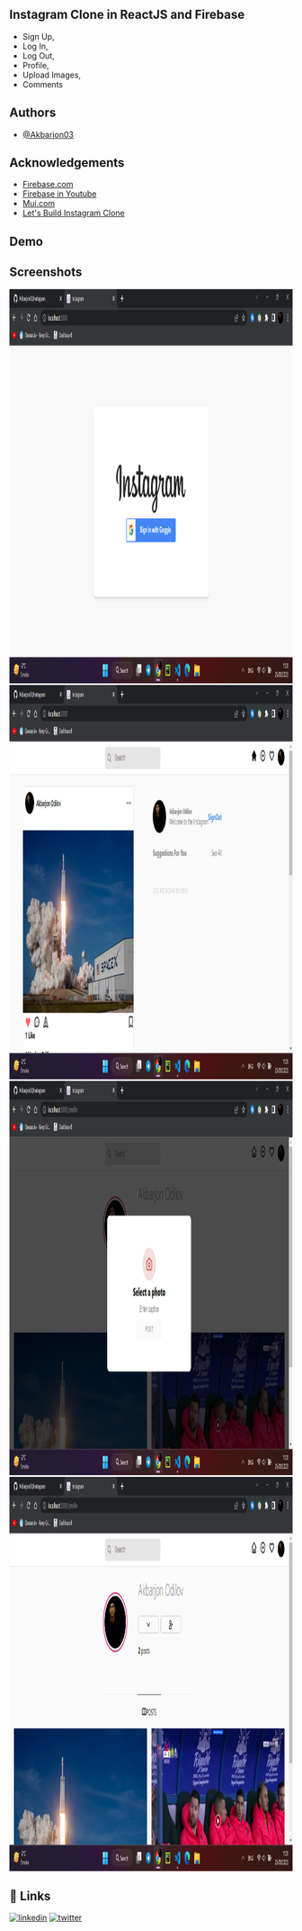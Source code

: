 ## Instagram Clone in ReactJS and Firebase

 - Sign Up,
 - Log In,
 - Log Out,
 - Profile,
 - Upload Images,
 - Comments

## Authors

- [@Akbarjon03](https://www.github.com/Akbarjon03)


## Acknowledgements

 - [Firebase.com](https://console.firebase.google.com/)
 - [Firebase in Youtube](https://www.youtube.com/watch?v=fgdpvwEWJ9M)
 - [Mui.com](https://mui.com/material-ui/react-dialog/)
 - [Let's Build Instagram Clone](https://www.youtube.com/watch?v=rF28oXxycOE)


## Demo


## Screenshots

<img src="./pictures/1.png"  width="800" height="700">
<img src="./pictures/2.png"  width="800" height="700">
<img src="./pictures/3.png"  width="700" height="700">
<img src="./pictures/4.png"  width="700" height="700">

## 🔗 Links
[![linkedin](https://img.shields.io/badge/linkedin-0A66C2?style=for-the-badge&logo=linkedin&logoColor=white)](https://www.linkedin.com/in/akbarjon-odilov-330a16232/)
[![twitter](https://img.shields.io/badge/twitter-1DA1F2?style=for-the-badge&logo=twitter&logoColor=white)](https://twitter.com/odilov_03)

